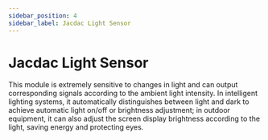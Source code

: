 ```yaml
---
sidebar_position: 4
sidebar_label: Jacdac Light Sensor
---
```


# Jacdac Light Sensor


This module is extremely sensitive to changes in light and can output corresponding signals according to the ambient light intensity. In intelligent lighting systems, it automatically distinguishes between light and dark to achieve automatic light on/off or brightness adjustment; in outdoor equipment, it can also adjust the screen display brightness according to the light, saving energy and protecting eyes.
